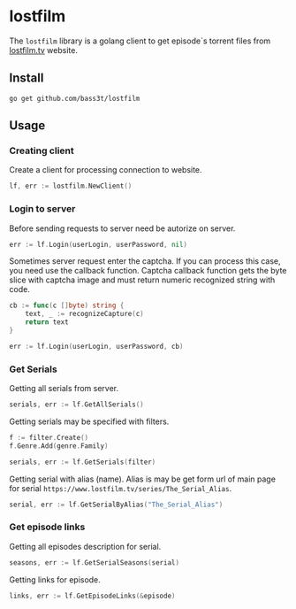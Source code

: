 # lostfilm

The `lostfilm` library is a golang client to get episode`s torrent files from [lostfilm.tv](https://www.lostfilm.tv/) website.

## Install 

`go get github.com/bass3t/lostfilm`

## Usage

### Creating client

Create a client for processing connection to website.

```go
lf, err := lostfilm.NewClient()
```

### Login to server

Before sending requests to server need be autorize on server.

```go
err := lf.Login(userLogin, userPassword, nil)
```

Sometimes server request enter the captcha. If you can process this case, you need use the callback function. Captcha callback function gets the byte slice with captcha image and must return numeric recognized string with code.

```go
cb := func(c []byte) string {
    text, _ := recognizeCapture(c)
    return text
}

err := lf.Login(userLogin, userPassword, cb)
```

### Get Serials

Getting all serials from server.

```go
serials, err := lf.GetAllSerials()
```

Getting serials may be specified with filters.

```go
f := filter.Create()
f.Genre.Add(genre.Family)

serials, err := lf.GetSerials(filter)
```

Getting serial with alias (name). Alias is may be get form url of main page for serial `https://www.lostfilm.tv/series/The_Serial_Alias`.

```go
serial, err := lf.GetSerialByAlias("The_Serial_Alias")
```

### Get episode links

Getting all episodes description for serial.

```go
seasons, err := lf.GetSerialSeasons(serial)
```

Getting links for episode.

```go
links, err := lf.GetEpisodeLinks(&episode)
```
